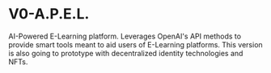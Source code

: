 # V0-A.P.E.L.
AI-Powered E-Learning platform. Leverages OpenAI's API methods to provide smart tools meant to aid users of E-Learning platforms. This version is also going to prototype with decentralized identity technologies and NFTs.
